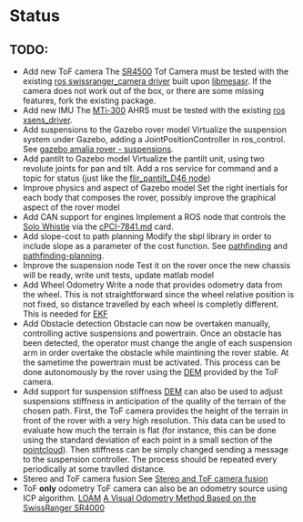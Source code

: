 # Status

## TODO:
- Add new ToF camera
  The [SR4500](sr4500.md) Tof Camera must be tested with the existing [ros swissranger_camera driver](http://wiki.ros.org/swissranger_camera) built upon [libmesasr](http://www.mesa-imaging.ch/support/driver-downloads/). If the camera does not work out of the box, or there are some missing features, fork the existing package. 
- Add new IMU 
  The [MTi-300](mti-300.md) AHRS must be tested with the existing [ros xsens_driver](http://wiki.ros.org/xsens_driver).
- Add suspensions to the Gazebo rover model
  Virtualize the suspension system under Gazebo, adding a JointPositionController in ros_control. See [gazebo amalia rover - suspensions](gazebo_amalia_rover_suspensions.md).
- Add pantilt to Gazebo model
  Virtualize the pantilt unit, using two revolute joints for pan and tilt. Add a ros service for command and a topic for status (just like the [flir_pantilt_D46 node](https://github.com/team-diana/vision/tree/master/src/flir_pantilt_d46))
- Improve physics and aspect of Gazebo model
  Set the right inertials for each body that composes the rover, possibly improve the graphical aspect of the rover model
- Add CAN support for engines
  Implement a ROS node that controls the [Solo Whistle](solo-whistle.md) via the [cPCI-7841.md](cpci-7841.md) card.  
- Add slope-cost to path planning
  Modify the sbpl library in order to include slope as a parameter of the cost function. See [pathfinding](pathfinding.md) and [pathfinding-planning](pathfinding-planning.md).
- Improve the suspension node
  Test it on the rover once the new chassis will be ready, write unit tests, update matlab model
- Add Wheel Odometry
  Write a node that provides odometry data from the wheel. This is not straightforward since the wheel relative position is not fixed, so distance travelled by each wheel is completly different.
  This is needed for [EKF](http://wiki.ros.org/robot_pose_ekf?distro=indigo)
- Add Obstacle detection
  Obstacle can now be overtaken manually, controlling active suspensions and powertrain. Once an obstacle has been detected, the operator must change the angle of each suspension arm in order overtake the obstacle while maintining the rover stable. At the sametime the powertrain must be activated. This process can be done autonomously by the rover using the [DEM](http://en.wikipedia.org/wiki/Digital_elevation_model) provided by the ToF camera. 
- Add support for suspension stiffness
  [DEM](http://en.wikipedia.org/wiki/Digital_elevation_model) can also be used to adjust suspensions stiffness in anticipation of the quality of the terrain of the chosen path. First, the ToF camera provides the height of the terrain in front of the rover with a very high resolution. This data can be used to evaluate how much the terrain is flat (for instance, this can be done using the standard deviation of each point in a small section of the [pointcloud](http://www.amphioxus.org/sites/default/files/images/content/mtrainier/mtRainierMesh-Matlab-500px.jpg)). Then stiffness can be simply changed sending a message to the suspension controller. The process should be repeated every periodically at some travlled distance.
- Stereo and ToF camera fusion
  See [Stereo and ToF camera fusion](tof-stereo-integration.md)
- ToF **only** odometry
  ToF camera can also be an odometry source using ICP algorithm.
  [LOAM](http://wiki.ros.org/loam_back_and_forth)
  [A Visual Odometry Method Based on the SwissRanger SR4000](http://www.google.com/url?sa=t&rct=j&q=&esrc=s&source=web&cd=1&cad=rja&uact=8&ved=0CB8QFjAA&url=http%3A%2F%2Fwww.dtic.mil%2Fcgi-bin%2FGetTRDoc%3FAD%3DADA536272&ei=OJsuVLeVKYv2O8a0gKAN&usg=AFQjCNHqcpQLWMbagIyiyJivyKWYg8NGrg&sig2=RhI6Re3Oa39PMrAs28C0Xg&bvm=bv.76802529,d.ZWU)
